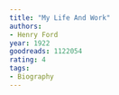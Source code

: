 ```yaml
---
title: "My Life And Work"
authors:
- Henry Ford
year: 1922
goodreads: 1122054
rating: 4
tags:
- Biography
---
```

